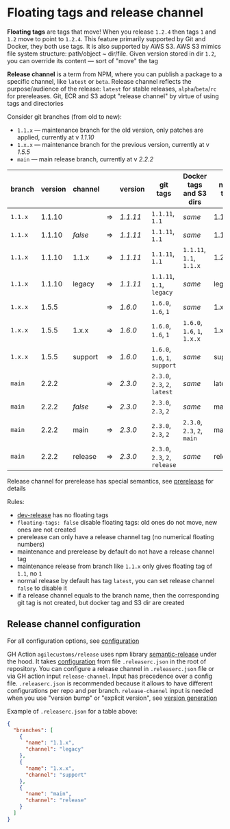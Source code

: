 # Floating tags and release channel

**Floating tags** are tags that move! When you release `1.2.4` then tags `1` and `1.2` move to point to `1.2.4`.
This feature primarily supported by Git and Docker, they both use tags. It is also supported by AWS S3.
AWS S3 mimics file system structure: path/object ~ dir/file. Given version stored in dir `1.2`, you can override its content
— sort of "move" the tag

**Release channel** is a term from NPM, where you can publish a package to a specific channel, like `latest` or `beta`.
Release channel reflects the purpose/audience of the release: `latest` for stable releases, `alpha`/`beta`/`rc` for prereleases.
Git, ECR and S3 adopt "release channel" by virtue of using tags and directories

Consider git branches (from old to new):
- `1.1.x` — maintenance branch for the old version, only patches are applied, currently at v _1.1.10_
- `1.x.x` — maintenance branch for the previous version, currently at v _1.5.5_
- `main` — main release branch, currently at v _2.2.2_

| branch  | version | channel |   | version        | git tags                       | Docker tags and S3 dirs      | npm tag |
|---------|---------|---------|---|----------------|--------------------------------|------------------------------|---------|
| `1.1.x` | 1.1.10  |         | ⇒ | _1.1.11_       | `1.1.11`, `1.1`                | _same_                       | 1.1.x   |
| `1.1.x` | 1.1.10  | _false_ | ⇒ | _1.1.11_       | `1.1.11`, `1.1`                | _same_                       | 1.1.x   |
| `1.1.x` | 1.1.10  | 1.1.x   | ⇒ | _1.1.11_       | `1.1.11`, `1.1`                | `1.1.11`, `1.1`, `1.1.x`     | 1.2.x   |
| `1.1.x` | 1.1.10  | legacy  | ⇒ | _1.1.11_       | `1.1.11`, `1.1`, `legacy`      | _same_                       | legacy  |
| `1.x.x` | 1.5.5   |         | ⇒ | _1.6.0_        | `1.6.0`, `1.6`, `1`            | _same_                       | 1.x.x   |
| `1.x.x` | 1.5.5   | 1.x.x   | ⇒ | _1.6.0_        | `1.6.0`, `1.6`, `1`            | `1.6.0`, `1.6`, `1`, `1.x.x` | 1.x.x   |
| `1.x.x` | 1.5.5   | support | ⇒ | _1.6.0_        | `1.6.0`, `1.6`, `1`, `support` | _same_                       | support |
| `main`  | 2.2.2   |         | ⇒ | _2.3.0_        | `2.3.0`, `2.3`, `2`, `latest`  | _same_                       | latest  |
| `main`  | 2.2.2   | _false_ | ⇒ | _2.3.0_        | `2.3.0`, `2.3`, `2`            | _same_                       | main    |
| `main`  | 2.2.2   | main    | ⇒ | _2.3.0_        | `2.3.0`, `2.3`, `2`            | `2.3.0`, `2.3`, `2`, `main`  | main    |
| `main`  | 2.2.2   | release | ⇒ | _2.3.0_        | `2.3.0`, `2.3`, `2`, `release` | _same_                       | release |

Release channel for prerelease has special semantics, see [prerelease](./prerelease.md) for details

Rules:
- [dev-release](./dev-release.md) has no floating tags
- `floating-tags: false` disable floating tags: old ones do not move, new ones are not created
- prerelease can only have a release channel tag (no numerical floating numbers)
- maintenance and prerelease by default do not have a release channel tag
- maintenance release from branch like `1.1.x` only gives floating tag of `1.1`, no `1`
- normal release by default has tag `latest`, you can set release channel `false` to disable it
- if a release channel equals to the branch name, then the corresponding git tag is not created, but docker tag and S3 dir are created

## Release channel configuration

For all configuration options, see [configuration](./configuration.md)

GH Action `agilecustoms/release` uses npm library [semantic-release](https://www.npmjs.com/package/semantic-release) under the hood.
It takes [configuration](https://semantic-release.gitbook.io/semantic-release/usage/configuration#configuration-file) from file `.releaserc.json` in the root of repository.
You can configure a release channel in `.releaserc.json` file or via GH action input `release-channel`. Input has precedence over a config file.
`.releaserc.json` is recommended because it allows to have different configurations per repo and per branch.
`release-channel` input is needed when you use "version bump" or "explicit version", see [version generation](./version-generation.md)

Example of `.releaserc.json` for a table above:
```json
{
  "branches": [
    {
      "name": "1.1.x",
      "channel": "legacy"
    },
    {
      "name": "1.x.x",
      "channel": "support"
    },
    {
      "name": "main",
      "channel": "release"
    }
  ]
}
```
